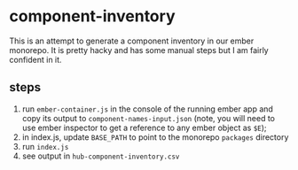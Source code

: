 # component-inventory

This is an attempt to generate a component inventory in our ember monorepo. It is pretty hacky and has some manual steps but I am fairly confident in it.

## steps

1. run `ember-container.js` in the console of the running ember app and copy its output to `component-names-input.json` (note, you will need to use ember inspector to get a reference to any ember object as `$E`);
1. in index.js, update `BASE_PATH` to point to the monorepo `packages` directory
1. run `index.js`
1. see output in `hub-component-inventory.csv`
